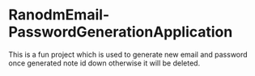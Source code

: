 # RanodmEmail-PasswordGenerationApplication
This is a fun project which is  used to generate new email and password once generated note id down otherwise it will be deleted.
